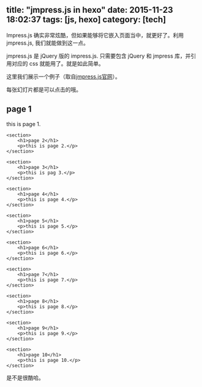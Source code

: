 title: "jmpress.js in hexo"
date: 2015-11-23 18:02:37
tags: [js, hexo]
category: [tech]
---

Impress.js 确实非常炫酷，但如果能够将它嵌入页面当中，就更好了。利用 jmpress.js, 我们就能做到这一点。<!--more-->

jmpress.js 是 jQuery 版的 impress.js. 只需要包含 jQuery 和 jmpress 库，并引用对应的 css 就能用了。就是如此简单。

这里我们展示一个例子（取自[jmpress.js官网](http://jmpressjs.github.io/docs/examples.html)）。

每张幻灯片都是可以点击的哦。


<link href="http://jmpressjs.github.io/jmpress.js/examples/tab-control/style.css" rel="stylesheet" type="text/css" />
<script type="text/javascript" src="http://apps.bdimg.com/libs/jquery/2.1.4/jquery.min.js"></script> <script type="text/javascript" src="http://jmpressjs.github.io/jmpress.js/dist/jmpress.all.js"></script>


<div class="nav" id="nav1" data-template="nav1">
    <section>
        <h1>page 1</h1>
        <p>this is page 1.</p>
    </section>

    <section>
        <h1>page 2</h1>
        <p>this is page 2.</p>
    </section>

    <section>
        <h1>page 3</h1>
        <p>this is pag 3.</p>
    </section>

    <section>
        <h1>page 4</h1>
        <p>this is page 4.</p>
    </section>

    <section>
        <h1>page 5</h1>
        <p>this is page 5.</p>
    </section>

    <section>
        <h1>page 6</h1>
        <p>this is page 6.</p>
    </section>

    <section>
        <h1>page 7</h1>
        <p>this is page 7.</p>
    </section>

    <section>
        <h1>page 8</h1>
        <p>this is page 8.</p>
    </section>

    <section>
        <h1>page 9</h1>
        <p>this is page 9.</p>
    </section>

    <section>
        <h1>page 10</h1>
        <p>this is page 10.</p>
    </section>
</div>

<script type="text/javascript">
$(function() {
    $.jmpress("template", "nav1", {
        children: function(idx) {
            var distanceX = 200;
            var distanceY = 170;
            var config = {
                scale: 0.2,
                y: -1,
                x: ((idx%5) - 2) * (1/2),
                rotateY: 360,
                secondary: {
                    "": "self",
                    rotateY: 0,
                    x: 0,
                    y: 0,
                    scale: 1
                }
            };
            if(idx % 2 != 0) {
                config.y = -config.y;
            }
            config.x = config.x * distanceX;
            config.y = config.y * distanceY;
            return config;
        }
    });
    $('#nav1').jmpress({
        stepSelector: "section",
        containerClass: "jmpress",
        hash: { use: false },
        fullscreen: false,
        duration: {
            defaultValue: 3000
        }
    });
});
</script>


是不是很酷哈。


